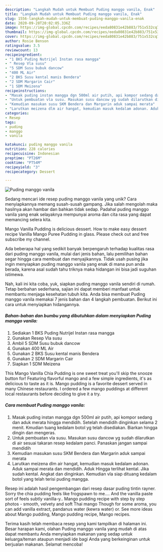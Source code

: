```yaml
---
description: "Langkah Mudah untuk Membuat Puding manggo vanila, Enak"
title: "Langkah Mudah untuk Membuat Puding manggo vanila, Enak"
slug: 1556-langkah-mudah-untuk-membuat-puding-manggo-vanila-enak
date: 2020-09-28T20:02:05.336Z
image: https://img-global.cpcdn.com/recipes/eeda80831e42b883/751x532cq70/puding-manggo-vanila-foto-resep-utama.jpg
thumbnail: https://img-global.cpcdn.com/recipes/eeda80831e42b883/751x532cq70/puding-manggo-vanila-foto-resep-utama.jpg
cover: https://img-global.cpcdn.com/recipes/eeda80831e42b883/751x532cq70/puding-manggo-vanila-foto-resep-utama.jpg
author: Rosie Benson
ratingvalue: 3.5
reviewcount: 13
recipeingredient:
- "1 BKS Puding Nutrijel Instan rasa mangga"
- " Resep Vla susu"
- "5 SDM Susu bubuk dancow"
- "400 ML Air"
- "2 BKS Susu kental manis Bendera"
- "2 SDM Margarin Cair"
- "1 SDM Meizena"
recipeinstructions:
- "Masak puding instan mangga dgn 500ml air putih, api kompor sedang dan aduk merata hingga mendidih. Setelah mendidih dinginkan selama 2 menit. Kmudian tuang kedalam botol yg telah disediakan. Biarkan hingga dingin dan mengeras."
- "Untuk pembuatan vla susu. Masukan susu dancow yg sudah dilarutkan di air sesuai takaran resep kedalam panci. Panaskan jangan sampai mendidih"
- "Kemudian masukan susu SKM Bendera dan Margarin aduk sampai merata"
- "Larutkan meizena dlm air hangat, kemudian masuk kedalam adonan. Aduk sampai merata dan mendidih. Aduk Hingga terlihat kental. Jika sudah kental. Angkat dan dinginkan. Kemudian vla siap dituang kedalam botol yang telah terisi puding mangga."
categories:
- Resep
tags:
- puding
- manggo
- vanila

katakunci: puding manggo vanila 
nutrition: 228 calories
recipecuisine: Indonesian
preptime: "PT26M"
cooktime: "PT54M"
recipeyield: "3"
recipecategory: Dessert

---
```



![Puding manggo vanila](https://img-global.cpcdn.com/recipes/eeda80831e42b883/751x532cq70/puding-manggo-vanila-foto-resep-utama.jpg)

Sedang mencari ide resep puding manggo vanila yang unik? Cara menyiapkannya memang susah-susah gampang. Jika salah mengolah maka hasilnya akan hambar dan bahkan tidak sedap. Padahal puding manggo vanila yang enak selayaknya mempunyai aroma dan cita rasa yang dapat memancing selera kita.

Mango Vanilla Pudding is delicious dessert. How to make easy dessert recipe Vanilla Mango Puree Pudding in glass. Please check out and free subscribe my channel.

Ada beberapa hal yang sedikit banyak berpengaruh terhadap kualitas rasa dari puding manggo vanila, mulai dari jenis bahan, lalu pemilihan bahan segar hingga cara membuat dan menyajikannya. Tidak usah pusing jika ingin menyiapkan puding manggo vanila yang enak di mana pun anda berada, karena asal sudah tahu triknya maka hidangan ini bisa jadi suguhan istimewa.


Nah, kali ini kita coba, yuk, siapkan puding manggo vanila sendiri di rumah. Tetap berbahan sederhana, sajian ini dapat memberi manfaat untuk membantu menjaga kesehatan tubuh kita. Anda bisa membuat Puding manggo vanila memakai 7 jenis bahan dan 4 langkah pembuatan. Berikut ini cara untuk menyiapkan hidangannya.

<!--inarticleads1-->

##### Bahan-bahan dan bumbu yang dibutuhkan dalam menyiapkan Puding manggo vanila:

1. Sediakan 1 BKS Puding Nutrijel Instan rasa mangga
1. Gunakan  Resep Vla susu
1. Ambil 5 SDM Susu bubuk dancow
1. Gunakan 400 ML Air
1. Gunakan 2 BKS Susu kental manis Bendera
1. Gunakan 2 SDM Margarin Cair
1. Siapkan 1 SDM Meizena


This Mango Vanilla Chia Pudding is one sweet treat you&#39;ll skip the snooze button for! Featuring flavorful mango and a few simple ingredients, it&#39;s as delicious to taste as it is. Mango pudding is a favorite dessert served in many Chinese restaurants. I ordered a few mango puddings at different local restaurants before deciding to give it a try. 

<!--inarticleads2-->

##### Cara membuat Puding manggo vanila:

1. Masak puding instan mangga dgn 500ml air putih, api kompor sedang dan aduk merata hingga mendidih. Setelah mendidih dinginkan selama 2 menit. Kmudian tuang kedalam botol yg telah disediakan. Biarkan hingga dingin dan mengeras.
1. Untuk pembuatan vla susu. Masukan susu dancow yg sudah dilarutkan di air sesuai takaran resep kedalam panci. Panaskan jangan sampai mendidih
1. Kemudian masukan susu SKM Bendera dan Margarin aduk sampai merata
1. Larutkan meizena dlm air hangat, kemudian masuk kedalam adonan. Aduk sampai merata dan mendidih. Aduk Hingga terlihat kental. Jika sudah kental. Angkat dan dinginkan. Kemudian vla siap dituang kedalam botol yang telah terisi puding mangga.


Resep ini adalah hasil pengembangan dari resep dasar puding tintin rayner. Sorry the chia pudding feels like frogspawn to me…. And the vanilla paste sort of feels subtly vanilla-y.. Mango pudding recipe with step by step photos - smooth, velvety and soft Thai mango Though for some aroma, you can add vanilla extract, pandanus water (kewra water) or. See more ideas about Mango pudding, Mango pudding recipe, Mango recipes. 

Terima kasih telah membaca resep yang kami tampilkan di halaman ini. Besar harapan kami, olahan Puding manggo vanila yang mudah di atas dapat membantu Anda menyiapkan makanan yang sedap untuk keluarga/teman ataupun menjadi ide bagi Anda yang berkeinginan untuk berjualan makanan. Selamat mencoba!
